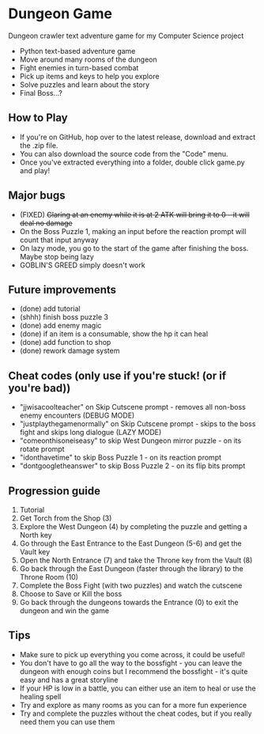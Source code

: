 # Dungeon Game
Dungeon crawler text adventure game for my Computer Science project
- Python text-based adventure game
- Move around many rooms of the dungeon
- Fight enemies in turn-based combat
- Pick up items and keys to help you explore
- Solve puzzles and learn about the story
- Final Boss...?

## How to Play
- If you're on GitHub, hop over to the latest release, download and extract the .zip file.
- You can also download the source code from the "Code" menu.
- Once you've extracted everything into a folder, double click game.py and play!

## Major bugs
- (FIXED) ~~Glaring at an enemy while it is at 2 ATK will bring it to 0 - it will deal no damage~~
- On the Boss Puzzle 1, making an input before the reaction prompt will count that input anyway
- On lazy mode, you go to the start of the game after finishing the boss. Maybe stop being lazy
- GOBLIN'S GREED simply doesn't work

## Future improvements
- (done) add tutorial
- (shhh) finish boss puzzle 3
- (done) add enemy magic
- (done) if an item is a consumable, show the hp it can heal
- (done) add function to shop
- (done) rework damage system


## Cheat codes (only use if you're stuck! (or if you're bad))
- "jjwisacoolteacher" on Skip Cutscene prompt - removes all non-boss enemy encounters (DEBUG MODE)
- "justplaythegamenormally" on Skip Cutscene prompt - skips to the boss fight and skips long dialogue (LAZY MODE)
- "comeonthisoneiseasy" to skip West Dungeon mirror puzzle - on its rotate prompt
- "idonthavetime" to skip Boss Puzzle 1 - on its reaction prompt
- "dontgoogletheanswer" to skip Boss Puzzle 2 - on its flip bits prompt

## Progression guide
1. Tutorial
2. Get Torch from the Shop (3)
3. Explore the West Dungeon (4) by completing the puzzle and getting a North key
4. Go through the East Entrance to the East Dungeon (5-6) and get the Vault key
5. Open the North Entrance (7) and take the Throne key from the Vault (8)
6. Go back through the East Dungeon (faster through the library) to the Throne Room (10)
7. Complete the Boss Fight (with two puzzles) and watch the cutscene
8. Choose to Save or Kill the boss
9. Go back through the dungeons towards the Entrance (0) to exit the dungeon and win the game

## Tips
- Make sure to pick up everything you come across, it could be useful!
- You don't have to go all the way to the bossfight - you can leave the dungeon with enough coins but I recommend the bossfight - it's quite easy and has a great storyline
- If your HP is low in a battle, you can either use an item to heal or use the healing spell
- Try and explore as many rooms as you can for a more fun experience
- Try and complete the puzzles without the cheat codes, but if you really need them you can use them